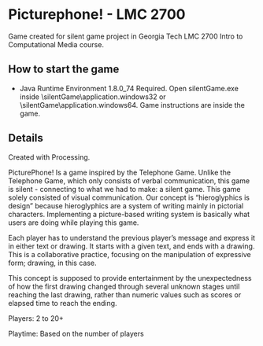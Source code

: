 # Picturephone! - LMC 2700
Game created for silent game project in Georgia Tech LMC 2700 Intro to Computational Media course.

## How to start the game
* Java Runtime Environment 1.8.0_74 Required.
Open silentGame.exe inside \silentGame\application.windows32 or \silentGame\application.windows64.
Game instructions are inside the game.

## Details
Created with Processing.

PicturePhone! Is a game inspired by the Telephone Game. Unlike the Telephone Game, 
which only consists of verbal communication, this game is silent - connecting to what we had to 
make: a silent game. This game solely consisted of visual communication. Our concept is 
“hieroglyphics is design” because hieroglyphics are a system of writing mainly in pictorial 
characters. Implementing a picture-based writing system is basically what users are doing while 
playing this game. 

Each player has to understand the previous player’s message and express it in either text 
or drawing. It starts with a given text, and ends with a drawing. This is a collaborative practice, 
focusing on the manipulation of expressive form; drawing, in this case. 

This concept is supposed to provide entertainment by the unexpectedness of how the first 
drawing changed through several unknown stages until reaching the last drawing, rather than 
numeric values such as scores or elapsed time to reach the ending.



Players: 2 to 20+

Playtime: Based on the number of players

